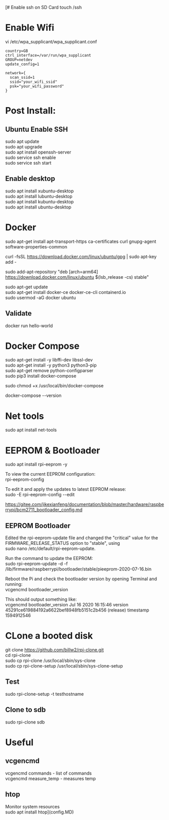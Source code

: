 [# Enable ssh on SD Card 
touch /ssh 

# Enable Wifi
vi /etc/wpa_supplicant/wpa_supplicant.conf 

  	country=GB 
  	ctrl_interface=/var/run/wpa_supplicant 
  	GROUP=netdev 
  	update_config=1

	network={ 
	  scan_ssid=1 
	  ssid="your_wifi_ssid" 
      psk="your_wifi_password" 
  	} 

# Post Install: 

## Ubuntu Enable SSH 
sudo apt update   
sudo apt upgrade   
sudo apt install openssh-server   
sudo service ssh enable   
sudo service ssh start   

## Enable desktop   
sudo apt install xubuntu-desktop   
sudo apt install lubuntu-desktop   
sudo apt install kubuntu-desktop   
sudo apt install ubuntu-desktop  

# Docker 
sudo apt-get install apt-transport-https ca-certificates curl gnupg-agent software-properties-common

curl -fsSL https://download.docker.com/linux/ubuntu/gpg | sudo apt-key add -

sudo add-apt-repository "deb \[arch=arm64\] https://download.docker.com/linux/ubuntu $(lsb_release -cs) stable"

sudo apt-get update  
sudo apt-get install docker-ce docker-ce-cli containerd.io  
sudo usermod -aG docker ubuntu  

##  Validate 
docker run hello-world  

# Docker Compose 
sudo apt-get install -y libffi-dev libssl-dev  
sudo apt-get install -y python3 python3-pip  
sudo apt-get remove python-configparser  
sudo pip3 install docker-compose  

sudo chmod +x /usr/local/bin/docker-compose  

docker-compose --version  

#  Net tools 
sudo apt install net-tools  

#  EEPROM & Bootloader
sudo apt install rpi-eeprom -y  

To view the current EEPROM configuration:  
rpi-eeprom-config  

To edit it and apply the updates to latest EEPROM release:  
sudo -E rpi-eeprom-config --edit    

https://gitee.com/jikexianfeng/documentation/blob/master/hardware/raspberrypi/bcm2711_bootloader_config.md


##  EEPROM Bootloader
Edited the rpi-eeprom-update file and changed the "critical" value for the FIRMWARE_RELEASE_STATUS option to "stable", using  
sudo nano /etc/default/rpi-eeprom-update. 

Run the command to update the EEPROM:  
sudo rpi-eeprom-update -d -f /lib/firmware/raspberrypi/bootloader/stable/pieeprom-2020-07-16.bin 

Reboot the Pi and check the bootloader version by opening Terminal and running:   
vcgencmd bootloader_version   

This should output something like:  
vcgencmd bootloader_version Jul 16 2020 16:15:46 version 45291ce619884192a6622bef8948fb5151c2b456 (release) timestamp 1594912546   


#  CLone a booted disk
git clone https://github.com/billw2/rpi-clone.git  
cd rpi-clone  
sudo cp rpi-clone /usr/local/sbin/sys-clone   
sudo cp rpi-clone-setup /usr/local/sbin/sys-clone-setup  

## Test  
sudo rpi-clone-setup -t testhostname

## Clone to sdb  
sudo rpi-clone sdb

#  Useful

## vcgencmd
vcgencmd commands - list of commands  
vcgencmd measure_temp - measures temp

## htop
Monitor system resources  
sudo apt install htop](config.MD)